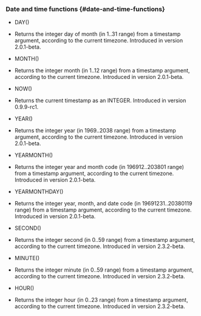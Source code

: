 ### Date and time functions {#date-and-time-functions}

*   DAY()
*   Returns the integer day of month (in 1..31 range) from a timestamp argument, according to the current timezone. Introduced in version 2.0.1-beta.

*   MONTH()
*   Returns the integer month (in 1..12 range) from a timestamp argument, according to the current timezone. Introduced in version 2.0.1-beta.

*   NOW()
*   Returns the current timestamp as an INTEGER. Introduced in version 0.9.9-rc1.

*   YEAR()
*   Returns the integer year (in 1969..2038 range) from a timestamp argument, according to the current timezone. Introduced in version 2.0.1-beta.

*   YEARMONTH()
*   Returns the integer year and month code (in 196912..203801 range) from a timestamp argument, according to the current timezone. Introduced in version 2.0.1-beta.

*   YEARMONTHDAY()
*   Returns the integer year, month, and date code (in 19691231..20380119 range) from a timestamp argument, according to the current timezone. Introduced in version 2.0.1-beta.

*   SECOND()
*   Returns the integer second (in 0..59 range) from a timestamp argument, according to the current timezone. Introduced in version 2.3.2-beta.

*   MINUTE()
*   Returns the integer minute (in 0..59 range) from a timestamp argument, according to the current timezone. Introduced in version 2.3.2-beta.

*   HOUR()
*   Returns the integer hour (in 0..23 range) from a timestamp argument, according to the current timezone. Introduced in version 2.3.2-beta.